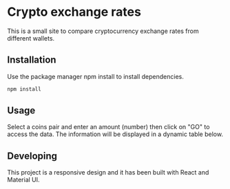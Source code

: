 # Crypto exchange rates

This is a small site to compare cryptocurrency exchange rates from different wallets.

## Installation

Use the package manager npm install to install dependencies.

```bash
npm install
```

## Usage


Select a coins pair and enter an amount (number) then click on "GO" to access the data. The information will be displayed in a dynamic table below.

## Developing


This project is a responsive design and it has been built with React and Material UI. 
